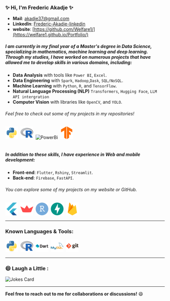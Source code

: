 ### ✨ Hi, I'm Frederic Akadje ✨

- **Mail**: akadje37@gmail.com
- **LinkedIn**: [Frederic-Akadje-linkedin](https://www.linkedin.com/in/frederic-1034a4183/)
- **website**: [https://github.com/Welfare1/](https://welfare1.github.io/Portfolio/)

##### I am currently in my final year of a Master's degree in Data Science, specializing in mathematics, machine learning and deep learning. Through my studies, I have worked on numerous projects that have allowed me to develop skills in various domains, including:

- **Data Analysis** with tools like `Power BI`, `Excel`.
- **Data Engineering** with `Spark`, `Hadoop`,`Dask`, `SQL/NoSQL`.
- **Machine Learning** with `Python`, `R`, and `TensorFlow`.
- **Natural Language Processing (NLP)** `Transformers`, `Hugging Face`, `LLM API intergration`
- **Computer Vision** with libraries like `OpenCV`, and `YOLO`.

###### Feel free to check out some of my projects in my repositories!

<div>
  <img src="https://github.com/devicons/devicon/blob/master/icons/python/python-original.svg" title="Python" alt="Python" width="40" height="40"/>&nbsp;
  <img src="https://github.com/devicons/devicon/blob/master/icons/r/r-original.svg" title="R" alt="R" width="40" height="40"/>&nbsp;
  <img src="https://cdn.worldvectorlogo.com/logos/power-bi.svg" title="PowerBi" alt="PowerBi" width="40" height="40"/>&nbsp;
  <img src="https://github.com/devicons/devicon/blob/master/icons/tensorflow/tensorflow-original.svg" title="TensorFlow" alt="TensorFlow" width="40" height="40"/>&nbsp;
</div>
<br/>

##### In addition to these skills, I have experience in **Web and mobile development**:
- **Front-end**: `Flutter`, `Rshiny`, `Streamlit`.
- **Back-end**: `Firebase`, `FastAPI`.

###### You can explore some of my projects on my website or GitHub.

<div>
  <img src="https://github.com/devicons/devicon/blob/master/icons/flutter/flutter-original.svg" title="flutter" alt="flutter" width="40" height="40"/>&nbsp;
  <img src="https://github.com/devicons/devicon/blob/master/icons/streamlit/streamlit-plain.svg" title="Streamlit" alt="Streamlit" width="40" height="40"/>&nbsp;
  <img src="https://github.com/devicons/devicon/blob/master/icons/rstudio/rstudio-original.svg" title="rstudio" alt="rstudio" width="40" height="40"/>&nbsp;
  <img src="https://github.com/devicons/devicon/blob/master/icons/fastapi/fastapi-original.svg" title="FastAPI" alt="FastAPI" width="40" height="40"/>&nbsp;
  <img src="https://github.com/devicons/devicon/blob/master/icons/firebase/firebase-original.svg" title="Firebase" alt="Firebase" width="40" height="40"/>&nbsp;
</div>

---

### Known Languages & Tools:

<div>
  <img src="https://github.com/devicons/devicon/blob/master/icons/python/python-original.svg" title="Python" alt="Python" width="40" height="40"/>&nbsp;
  <img src="https://github.com/devicons/devicon/blob/master/icons/r/r-original.svg" title="R" alt="R" width="40" height="40"/>&nbsp;
  <img src="https://github.com/devicons/devicon/blob/master/icons/dart/dart-original-wordmark.svg" title="Dart" alt="Dart" width="40" height="40"/>&nbsp;
  <img src="https://github.com/devicons/devicon/blob/master/icons/mysql/mysql-original-wordmark.svg" title="MySQL" alt="MySQL" width="40" height="40"/>&nbsp;
  <img src="https://github.com/devicons/devicon/blob/master/icons/git/git-original-wordmark.svg" title="Git" alt="Git" width="40" height="40"/>&nbsp;
</div>

---
### :smile: Laugh a Little :

![Jokes Card](https://readme-jokes.vercel.app/api)

---

**Feel free to reach out to me for collaborations or discussions!** 😄

